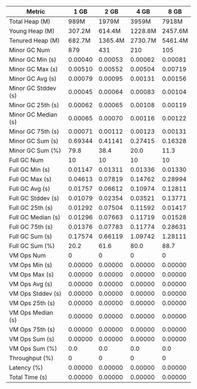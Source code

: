 | Metric | 1 GB | 2 GB | 4 GB | 8 GB |
|------|----|----|----|----|
| Total Heap (M) | 989M | 1979M | 3959M | 7918M |
| Young Heap (M) | 307.2M | 614.4M | 1228.8M | 2457.6M |
| Tenured Heap (M) | 682.7M | 1365.4M | 2730.7M | 5461.4M |
| Minor GC Num | 879 | 431 | 210 | 105 |
| Minor GC Min (s) | 0.00040 | 0.00053 | 0.00062 | 0.00081 |
| Minor GC Max (s) | 0.00510 | 0.00552 | 0.00504 | 0.00719 |
| Minor GC Avg (s) | 0.00079 | 0.00095 | 0.00131 | 0.00156 |
| Minor GC Stddev (s) | 0.00045 | 0.00064 | 0.00083 | 0.00104 |
| Minor GC 25th (s) | 0.00062 | 0.00065 | 0.00108 | 0.00119 |
| Minor GC Median (s) | 0.00065 | 0.00070 | 0.00116 | 0.00122 |
| Minor GC 75th (s) | 0.00071 | 0.00112 | 0.00123 | 0.00131 |
| Minor GC Sum (s) | 0.69344 | 0.41141 | 0.27415 | 0.16328 |
| Minor GC Sum (%) | 79.8 | 38.4 | 20.0 | 11.3 |
| Full GC Num | 10 | 10 | 10 | 10 |
| Full GC Min (s) | 0.01147 | 0.01311 | 0.01336 | 0.01330 |
| Full GC Max (s) | 0.04613 | 0.07819 | 0.14762 | 0.28994 |
| Full GC Avg (s) | 0.01757 | 0.06612 | 0.10974 | 0.12811 |
| Full GC Stddev (s) | 0.01079 | 0.02354 | 0.03521 | 0.13771 |
| Full GC 25th (s) | 0.01292 | 0.07504 | 0.11592 | 0.01417 |
| Full GC Median (s) | 0.01296 | 0.07663 | 0.11719 | 0.01528 |
| Full GC 75th (s) | 0.01376 | 0.07783 | 0.11774 | 0.28631 |
| Full GC Sum (s) | 0.17574 | 0.66119 | 1.09742 | 1.28111 |
| Full GC Sum (%) | 20.2 | 61.6 | 80.0 | 88.7 |
| VM Ops Num | 0 | 0 | 0 | 0 |
| VM Ops Min (s) | 0.00000 | 0.00000 | 0.00000 | 0.00000 |
| VM Ops Max (s) | 0.00000 | 0.00000 | 0.00000 | 0.00000 |
| VM Ops Avg (s) | 0.00000 | 0.00000 | 0.00000 | 0.00000 |
| VM Ops Stddev (s) | 0.00000 | 0.00000 | 0.00000 | 0.00000 |
| VM Ops 25th (s) | 0.00000 | 0.00000 | 0.00000 | 0.00000 |
| VM Ops Median (s) | 0.00000 | 0.00000 | 0.00000 | 0.00000 |
| VM Ops 75th (s) | 0.00000 | 0.00000 | 0.00000 | 0.00000 |
| VM Ops Sum (s) | 0.00000 | 0.00000 | 0.00000 | 0.00000 |
| VM Ops Sum (%) | 0.0 | 0.0 | 0.0 | 0.0 |
| Throughput (%) | 0 | 0 | 0 | 0 |
| Latency (%) | 0.00000 | 0.00000 | 0.00000 | 0.00000 |
| Total Time (s) | 0.00000 | 0.00000 | 0.00000 | 0.00000 |
